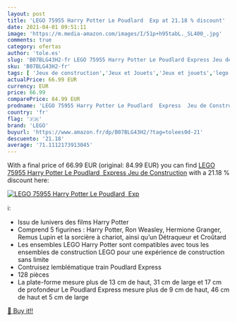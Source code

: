 ```yaml
---
layout: post
title: 'LEGO 75955 Harry Potter Le Poudlard  Exp at 21.18 % discount'
date: 2021-04-01 09:51:11
image: 'https://m.media-amazon.com/images/I/51p+h95tabL._SL400_.jpg'
comments: true
category: ofertas
author: 'tole.es'
slug: 'B07BLG43H2-fr LEGO 75955 Harry Potter Le Poudlard Express Jeu de...'
sku: 'B07BLG43H2-fr'
tags: [ 'Jeux de construction','Jeux et Jouets','Jeux et jouets','lego', ]
actualPrice: 66.99 EUR
currency: EUR
price: 66.99
comparePrice: 84.99 EUR
prodname: 'LEGO 75955 Harry Potter Le Poudlard  Express  Jeu de Construction'
country: 'fr'
flag: '🇫🇷'
brand: 'LEGO'
buyurl: 'https://www.amazon.fr/dp/B07BLG43H2/?tag=tolees0d-21'
descuento: '21.18'
average: '71.1112173913045'
---
```


With a final price of 66.99 EUR (original: 84.99 EUR) you can find [LEGO 75955 Harry Potter Le Poudlard  Express  Jeu de Construction](https://www.amazon.fr/dp/B07BLG43H2/?tag=tolees0d-21) with a  21.18 % discount here:

[![LEGO 75955 Harry Potter Le Poudlard  Exp](https://m.media-amazon.com/images/I/51p+h95tabL._SL400_.jpg)](https://www.amazon.fr/dp/B07BLG43H2/?tag=tolees0d-21)

ℹ️:

- Issu de lunivers des films Harry Potter
- Comprend 5 figurines : Harry Potter, Ron Weasley, Hermione Granger, Remus Lupin et la sorcière à chariot, ainsi qu’un Détraqueur et Croûtard
- Les ensembles LEGO Harry Potter sont compatibles avec tous les ensembles de construction LEGO pour une expérience de construction sans limite
- Contruisez lemblématique train Poudlard Express
- 128 pièces
- La plate-forme mesure plus de 13 cm de haut, 31 cm de large et 17 cm de profondeur Le Poudlard Express mesure plus de 9 cm de haut, 46 cm de haut et 5 cm de large

[🛒 Buy it!!](https://www.amazon.fr/dp/B07BLG43H2/?tag=tolees0d-21)
